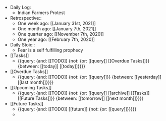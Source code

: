 - Daily Log:
    - Indian Farmers Protest
- Retrospective::
    - One week ago: [[January 31st, 2021]]
    - One month ago: [[January 7th, 2021]]
    - One quarter ago: [[November 7th, 2020]]
    - One year ago: [[February 7th, 2020]]
- Daily Stoic::
    - Fear is a self fulfilling prophecy
- [[Tasks]]
    - {{query: {and: [[TODO]] {not: {or: [[query]] [[Overdue Tasks]]}} {between: [[today]] [[today]]}}}}
- [[Overdue Tasks]]
    - {{query: {and: [[TODO]] {not: {or: [[query]]}} {between: [[yesterday]] [[last month]]}}}}
- [[Upcoming Tasks]]
    - {{query: {and: [[TODO]] {not: {or: [[query]] [[archive]] [[Tasks]] [[Future Tasks]]}} {between: [[tomorrow]] [[next month]]}}}}
- [[Future Tasks]]
    - {{query: {and: [[TODO]] [[future]] {not: {or: [[query]]}}}}}
    - 
